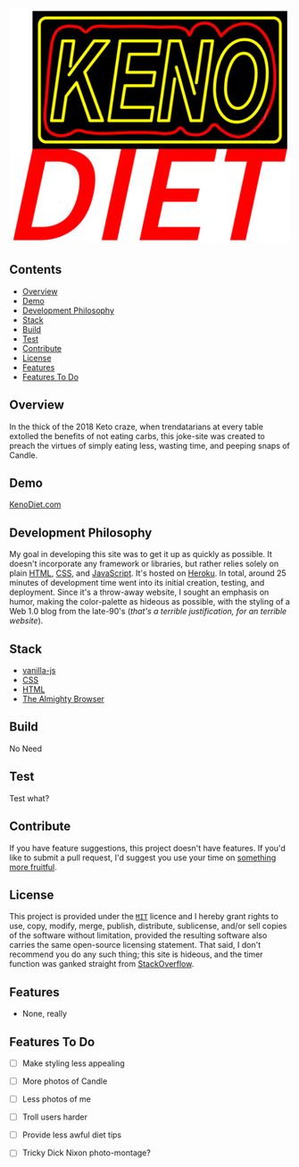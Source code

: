 # ![KenoDiet](https://raw.githubusercontent.com/efournier92/KenoDiet/master/img/logo/KenoDiet_Logo.png)

## Contents
- [Overview](#overview)
- [Demo](#demo)
- [Development Philosophy](#development-philosophy)
- [Stack](#stack)
- [Build](#building)
- [Test](#testing)
- [Contribute](#contributing)
- [License](#licensing)
- [Features](#features)
- [Features To Do](#features-to-do)

## Overview
In the thick of the 2018 Keto craze, when trendatarians at every table extolled the benefits of not eating carbs, this joke-site was created to preach the virtues of simply eating less, wasting time, and peeping snaps of Candle.

## Demo
[KenoDiet.com](http://www.kenodiet.com/)

## Development Philosophy
My goal in developing this site was to get it up as quickly as possible. It doesn't incorporate any framework or libraries, but rather relies solely on plain [HTML](https://html.com/), [CSS](https://developer.mozilla.org/en-US/docs/Web/CSS), and [JavaScript](https://www.javascript.com/). It's hosted on [Heroku](https://www.heroku.com/). In total, around 25 minutes of development time went into its initial creation, testing, and deployment. Since it's a throw-away website, I sought an emphasis on humor, making the color-palette as hideous as possible, with the styling of a Web 1.0 blog from the late-90's (_that's a terrible justification, for an terrible website_).

## Stack
- [vanilla-js](http://vanilla-js.com/)
- [CSS](https://developer.mozilla.org/en-US/docs/Web/CSS)
- [HTML](https://www.w3schools.com/html/html_intro.asp)
- [The Almighty Browser](https://en.wikipedia.org/wiki/Web_browser)

## Build
No Need

## Test
Test what?

## Contribute
If you have feature suggestions, this project doesn't have features. If you'd like to submit a pull request, I'd suggest you use your time on [something more fruitful](https://www.pointerpointer.com/).

## License
This project is provided under the [`MIT`](https://opensource.org/licenses/MIT) licence and I hereby grant rights to use, copy, modify, merge, publish, distribute, sublicense, and/or sell copies of the software without limitation, provided the resulting software also carries the same open-source licensing statement. That said, I don't recommend you do any such thing; this site is hideous, and the timer function was ganked straight from [StackOverflow](https://stackoverflow.com/questions/16156832/javascript-countdown-to-next-real-5-minutes/16157186#16157186).

## Features
- None, really

## Features To Do
- [ ] Make styling less appealing
- [ ] More photos of Candle
- [ ] Less photos of me
- [ ] Troll users harder
- [ ] Provide less awful diet tips
- [ ] Tricky Dick Nixon photo-montage?

